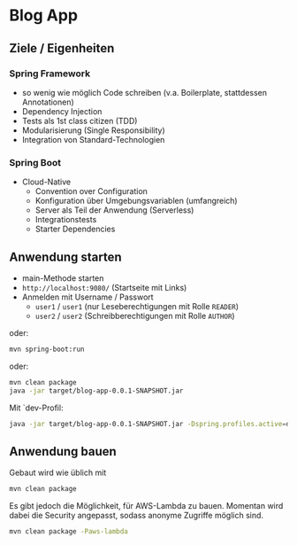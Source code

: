 # Blog App

## Ziele / Eigenheiten

### Spring Framework

- so wenig wie möglich Code schreiben (v.a. Boilerplate, stattdessen Annotationen)
- Dependency Injection
- Tests als 1st class citizen (TDD)
- Modularisierung (Single Responsibility)
- Integration von Standard-Technologien

### Spring Boot

- Cloud-Native
  - Convention over Configuration 
  - Konfiguration über Umgebungsvariablen (umfangreich)
  - Server als Teil der Anwendung (Serverless)
  - Integrationstests
  - Starter Dependencies

## Anwendung starten

- main-Methode starten
- `http://localhost:9080/` (Startseite mit Links)
- Anmelden mit Username / Passwort
  - `user1` / `user1` (nur Leseberechtigungen mit Rolle `READER`)
  - `user2` / `user2` (Schreibberechtigungen mit Rolle `AUTHOR`)

oder:

```bash
mvn spring-boot:run
```

oder:

```bash
mvn clean package
java -jar target/blog-app-0.0.1-SNAPSHOT.jar
```

Mit `dev-Profil:

```bash
java -jar target/blog-app-0.0.1-SNAPSHOT.jar -Dspring.profiles.active=dev
```

## Anwendung bauen

Gebaut wird wie üblich mit

```bash
mvn clean package
```

Es gibt jedoch die Möglichkeit, für AWS-Lambda zu bauen. Momentan wird dabei die Security
angepasst, sodass anonyme Zugriffe möglich sind.

```bash
mvn clean package -Paws-lambda
```


